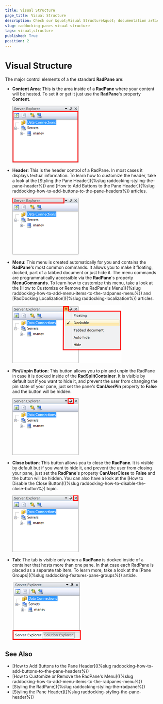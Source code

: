 ```yaml
---
title: Visual Structure
page_title: Visual Structure
description: Check our &quot;Visual Structure&quot; documentation article for the RadDocking {{ site.framework_name }} control.
slug: raddocking-panes-visual-structure
tags: visual,structure
published: True
position: 2
---
```


# Visual Structure

The major control elements of a the standard __RadPane__ are:

* __Content Area__: This is the area inside of a __RadPane__ where your content will be hosted. To set it or get it just use the __RadPane__'s property __Content__.

	![RadPane Content Area](images/RadDocking_Features_Panes_RadPane_020.png)

* __Header__: This is the header control of a RadPane. In most cases it displays textual information. To learn how to customize the header, take a look at the [Styling the Pane Header]({%slug raddocking-styling-the-pane-header%}) and [How to Add Buttons to the Pane Header]({%slug raddocking-how-to-add-buttons-to-the-pane-headers%}) articles.

	![RadPane Header](images/RadDocking_Features_Panes_RadPane_030.png)

* __Menu__: This menu is created automatically for you and contains the __RadPane__'s most common commands. It allows you to make it floating, docked, part of a tabbed document or just hide it. The menu commands are programmatically accessible via the __RadPane__'s property __MenuCommands__. To learn how to customize this menu, take a look at the [How to Customize or Remove the RadPane's Menu]({%slug raddocking-how-to-add-menu-items-to-the-radpanes-menu%}) and [RadDocking Localization]({%slug raddocking-localization%}) articles.

	![RadPane Menu](images/RadDocking_Features_Panes_RadPane_040.png)

* __Pin/Unpin Button__: This button allows you to pin and unpin the RadPane in case it is docked inside of the __RadSplitContainer__. It is visible by default but if you want to hide it, and prevent the user from changing the pin state of your pane, just set the pane's __CanUserPin__ property to __False__ and the button will be hidden.

	![](images/RadDocking_Features_Panes_RadPane_050.png)

* __Close button__: This button allows you to close the __RadPane__. It is visible by default but if you want to hide it, and prevent the user from closing your pane, just set the __RadPane__'s property __CanUserClose__ to __False__ and the button will be hidden. You can also have a look at the [How to Disable the Close Button]({%slug raddocking-how-to-disable-the-close-button%}) topic.

	![](images/RadDocking_Features_Panes_RadPane_060.png)

* __Tab__: The tab is visible only when a __RadPane__ is docked inside of a container that hosts more than one pane. In that case each RadPane is placed as a separate tab item. To learn more, take a look at the [Pane Groups]({%slug raddocking-features-pane-groups%}) article.

	![](images/RadDocking_Features_Panes_RadPane_070.png)
          
## See Also

 * [How to Add Buttons to the Pane Header]({%slug raddocking-how-to-add-buttons-to-the-pane-headers%})
 * [How to Customize or Remove the RadPane's Menu]({%slug raddocking-how-to-add-menu-items-to-the-radpanes-menu%})
 * [Styling the RadPane]({%slug raddocking-styling-the-radpane%})
 * [Styling the Pane Header]({%slug raddocking-styling-the-pane-header%})